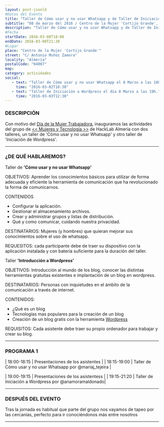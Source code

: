 ```yaml
---
layout: post-jsonld
#Datos del Evento
title: "Taller de Cómo usar y no usar Whatsapp y de Taller de Iniciación al Wordpress"
subtitle: "08 de marzo del 2016 / Centro de la Mujer 'Cortijo Grande', Almería"
description: "Taller de Cómo usar y no usar Whatsapp y de Taller de Iniciación al Wordpress"
#Fecha
startDate: 2016-03-08T18:00
endDate: 2016-03-08T21:20
#Lugar
place: "Centro de la Mujer 'Cortijo Grande'"
street: "C/ Antonio Muñoz Zamora"
locality: "Almería"
postalCode: "04007"
map: 
category: actividades
social:
   - text: "Taller de Cómo usar y no usar Whatsapp el 8 Marzo a las 18h."
     time: "2016-03-02T18:30"
   - text: "Taller de Iniciación a Wordpress el día 8 Marzo a las 19h."
     time: "2016-03-03T12:30"
---
```

### DESCRIPCIÓN

Con motivo del [Día de la Mujer Trabajadora](https://es.wikipedia.org/wiki/D%C3%ADa_Internacional_de_la_Mujer), inauguramos las actividades del grupo de [<< Mujeres y Tecnología >>](https://foro.hacklabalmeria.net/t/definicion-de-la-categoria-mujeres-y-tecnologia/6156) de HackLab Almería con dos talleres, un taller de 'Cómo usar y no usar Whatsapp' y otro taller de 'Iniciación de Wordpress'.

---


### ¿DE QUÉ HABLAREMOS?

Taller de **'Cómo usar y no usar Whatsapp'**

OBJETIVOS: Aprender los conocimientos básicos para utilizar de forma adecuada y eficiente la herramienta de comunicación que ha revolucionado la forma de comunicarnos.

CONTENIDOS
- Configurar la aplicación.
- Gestionar el almacenamiento archivos.
- Crear y administrar grupos y listas de distribución.
- Qué y como comunicar, cuidando nuestra privacidad.

DESTINATARIOS: Mujeres (y hombres) que quieran mejorar sus conocimientos sobre el uso de whatsapp.

REQUESITOS: cada participante debe de traer su dispositivo con la aplicación instalada y con batería suficiente para la duración del taller.


Taller **'Introducción a Wordpress'**

OBJETIVOS: Introducción al mundo de los blog, conocer las distintas herramientas gratuitas existentes e implantación de un blog en wordpress.

DESTINATARIOS: Personas con inquietudes en el ámbito de la comunicación a través de internet.

CONTENIDOS:
- ¿Qué es un blog
- Tecnologías mas populares para la creación de un blog
- Creación de un blog gratis con la herramienta [Wordpress](https://es.wordpress.com)
	
REQUISITOS: Cada asistente debe traer su propio ordenador para trabajar y crear su blog.


---

### PROGRAMA 1

| 18:00-18:15   | Presentaciones de los asistentes  |
| 18:15-19:00   | Taller de Cómo usar y no usar Whatsapp por @mariaj_tejeira  |

| 19:00-19:15   | Presentaciones de los asistentess |
| 19:15-21:20   | Taller de Iniciación a Wordpress por @anamoramaldonado|

---

### DESPUÉS DEL EVENTO

Tras la jornada es habitual que parte del grupo nos vayamos de tapeo por las cercanías, perfecto para ir conociéndonos más entre nosotros

---

